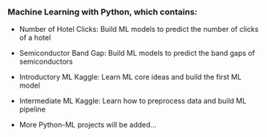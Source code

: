 ### Machine Learning with Python, which contains:

- Number of Hotel Clicks: Build ML models to predict the number of clicks of a hotel

- Semiconductor Band Gap: Build ML models to predict the band gaps of semiconductors

- Introductory ML Kaggle: Learn ML core ideas and build the first ML model

- Intermediate ML Kaggle: Learn how to preprocess data and build ML pipeline

- More Python-ML projects will be added...
